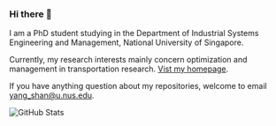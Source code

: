 ### Hi there 👋

I am a PhD student studying in the Department of Industrial Systems Engineering and Management, National University of Singapore. 

Currently, my research interests mainly concern optimization and management in transportation research. <a href="https://seanys.github.io/">Vist my homepage</a>. 

If you have anything question about my repositories, welcome to email yang_shan@u.nus.edu. 

<p><img src="https://github-readme-stats.vercel.app/api?username=seanys&amp;show_icons=true" alt="GitHub Stats"></p>
